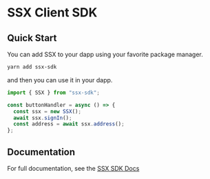 # SSX Client SDK

## Quick Start

You can add SSX to your dapp using your favorite package manager.

```bash
yarn add ssx-sdk
```

and then you can use it in your dapp.

```js
import { SSX } from "ssx-sdk";

const buttonHandler = async () => {
  const ssx = new SSX();
  await ssx.signIn();
  const address = await ssx.address();
};
```

## Documentation

For full documentation, see the [SSX SDK Docs](https://docs.ssx.id)

